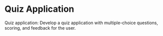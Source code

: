 # Quiz Application

Quiz application: Develop a quiz application with multiple-choice questions, scoring, and feedback for the user.
